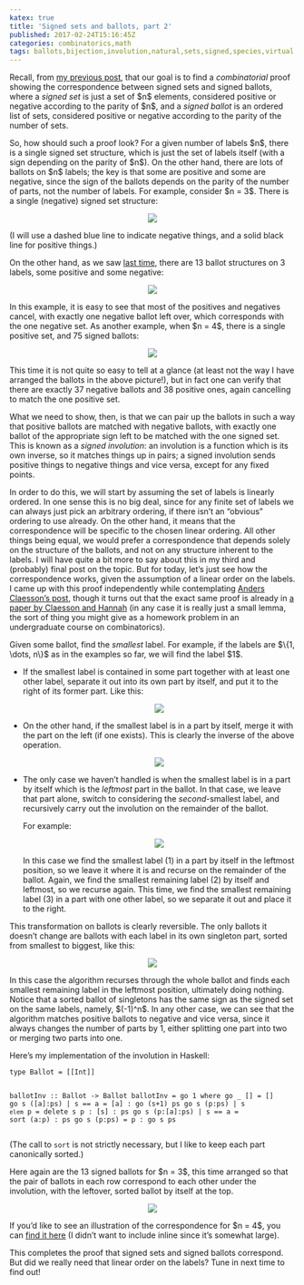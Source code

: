 ```yaml
---
katex: true
title: 'Signed sets and ballots, part 2'
published: 2017-02-24T15:16:45Z
categories: combinatorics,math
tags: ballots,bijection,involution,natural,sets,signed,species,virtual
---
```


<p>Recall, from <a href="https://byorgey.github.io/blog/posts/2017/02/20/signed-sets-and-ballots-part-1.html">my previous post</a>, that our goal is to find a <em>combinatorial</em> proof showing the correspondence between signed sets and signed ballots, where a <em>signed set</em> is just a set of $n$ elements, considered positive or negative according to the parity of $n$, and a <em>signed ballot</em> is an ordered list of sets, considered positive or negative according to the parity of the number of sets.</p>
<p>So, how should such a proof look? For a given number of labels $n$, there is a single signed set structure, which is just the set of labels itself (with a sign depending on the parity of $n$). On the other hand, there are lots of ballots on $n$ labels; the key is that some are positive and some are negative, since the sign of the ballots depends on the parity of the number of parts, not the number of labels. For example, consider $n = 3$. There is a single (negative) signed set structure:</p>
<div style="text-align:center;">
<p><img src="http://byorgey.files.wordpress.com/2017/02/c8dadbdd1a4a1256.png" /></p>
</div>
<p>(I will use a dashed blue line to indicate negative things, and a solid black line for positive things.)</p>
<p>On the other hand, as we saw <a href="https://byorgey.github.io/blog/posts/2017/02/20/signed-sets-and-ballots-part-1.html">last time</a>, there are 13 ballot structures on 3 labels, some positive and some negative:</p>
<div style="text-align:center;">
<p><img src="http://byorgey.files.wordpress.com/2017/02/1c54d7738a0e2be6.png" /></p>
</div>
<p>In this example, it is easy to see that most of the positives and negatives cancel, with exactly one negative ballot left over, which corresponds with the one negative set. As another example, when $n = 4$, there is a single positive set, and 75 signed ballots:</p>
<div style="text-align:center;">
<p><img src="http://byorgey.files.wordpress.com/2017/02/55d603bded1137d5.png" /></p>
</div>
<p>This time it is not quite so easy to tell at a glance (at least not the way I have arranged the ballots in the above picture!), but in fact one can verify that there are exactly 37 negative ballots and 38 positive ones, again cancelling to match the one positive set.</p>
<p>What we need to show, then, is that we can pair up the ballots in such a way that positive ballots are matched with negative ballots, with exactly one ballot of the appropriate sign left to be matched with the one signed set. This is known as a <em>signed involution</em>: an involution is a function which is its own inverse, so it matches things up in pairs; a signed involution sends positive things to negative things and vice versa, except for any fixed points.</p>
<p>In order to do this, we will start by assuming the set of labels is linearly ordered. In one sense this is no big deal, since for any finite set of labels we can always just pick an arbitrary ordering, if there isn’t an “obvious” ordering to use already. On the other hand, it means that the correspondence will be specific to the chosen linear ordering. All other things being equal, we would prefer a correspondence that depends solely on the structure of the ballots, and not on any structure inherent to the labels. I will have quite a bit more to say about this in my third and (probably) final post on the topic. But for today, let’s just see how the correspondence works, given the assumption of a linear order on the labels. I came up with this proof independently while contemplating <a href="http://akc.is/blog/2017-02-18-Inverse-species-and-sign-reversing-involutions.html">Anders Claesson’s post</a>, though it turns out that the exact same proof is already in <a href="http://www.combinatorics.org/ojs/index.php/eljc/article/view/v21i4p16">a paper by Claesson and Hannah</a> (in any case it is really just a small lemma, the sort of thing you might give as a homework problem in an undergraduate course on combinatorics).</p>
<p>Given some ballot, find the <em>smallest</em> label. For example, if the labels are $\{1, \dots, n\}$ as in the examples so far, we will find the label $1$.</p>
<ul>
<li><p>If the smallest label is contained in some part together with at least one other label, separate it out into its own part by itself, and put it to the right of its former part. Like this:</p>
<div style="text-align:center;">
<p><img src="http://byorgey.files.wordpress.com/2017/02/aca212b025804418.png" /></p>
</div></li>
<li><p>On the other hand, if the smallest label is in a part by itself, merge it with the part on the left (if one exists). This is clearly the inverse of the above operation.</p>
<div style="text-align:center;">
<p><img src="http://byorgey.files.wordpress.com/2017/02/5f0f2b812d6bc1a0.png" /></p>
</div></li>
<li><p>The only case we haven’t handled is when the smallest label is in a part by itself which is the <em>leftmost</em> part in the ballot. In that case, we leave that part alone, switch to considering the <em>second</em>-smallest label, and recursively carry out the involution on the remainder of the ballot.</p>
<p>For example:</p>
<div style="text-align:center;">
<p><img src="http://byorgey.files.wordpress.com/2017/02/17a4dd855ed2e8c4.png" /></p>
</div>
<p>In this case we find the smallest label (1) in a part by itself in the leftmost position, so we leave it where it is and recurse on the remainder of the ballot. Again, we find the smallest remaining label (2) by itself and leftmost, so we recurse again. This time, we find the smallest remaining label (3) in a part with one other label, so we separate it out and place it to the right.</p></li>
</ul>
<p>This transformation on ballots is clearly reversible. The only ballots it doesn’t change are ballots with each label in its own singleton part, sorted from smallest to biggest, like this:</p>
<div style="text-align:center;">
<p><img src="http://byorgey.files.wordpress.com/2017/02/c60ed358cf8efa8e.png" /></p>
</div>
<p>In this case the algorithm recurses through the whole ballot and finds each smallest remaining label in the leftmost position, ultimately doing nothing. Notice that a sorted ballot of singletons has the same sign as the signed set on the same labels, namely, $(-1)^n$. In any other case, we can see that the algorithm matches positive ballots to negative and vice versa, since it always changes the number of parts by 1, either splitting one part into two or merging two parts into one.</p>
<p>Here’s my implementation of the involution in Haskell:</p>
<pre><code>type Ballot = [[Int]]

ballotInv :: Ballot -&gt; Ballot
ballotInv = go 1
  where
    go _ [] = []
    go s ([a]:ps)
      | s == a = [a] : go (s+1) ps
    go s (p:ps)
      | s `elem` p = delete s p : [s] : ps
    go s (p:[a]:ps)
      | s == a = sort (a:p) : ps
    go s (p:ps) = p : go s ps</code></pre>
<p>(The call to <code>sort</code> is not strictly necessary, but I like to keep each part canonically sorted.)</p>
<p>Here again are the 13 signed ballots for $n = 3$, this time arranged so that the pair of ballots in each row correspond to each other under the involution, with the leftover, sorted ballot by itself at the top.</p>
<div style="text-align:center;">
<p><img src="http://byorgey.files.wordpress.com/2017/02/99df466df8234d85.png" /></p>
</div>
<p>If you’d like to see an illustration of the correspondence for $n = 4$, you can <a href="https://byorgey.files.wordpress.com/2017/02/ballots41.png">find it here</a> (I didn’t want to include inline since it’s somewhat large).</p>
<p>This completes the proof that signed sets and signed ballots correspond. But did we really need that linear order on the labels? Tune in next time to find out!</p>

